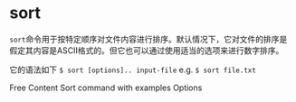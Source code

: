 # sort

`sort`命令用于按特定顺序对文件内容进行排序。默认情况下，它对文件的排序是假定其内容是ASCII格式的。但它也可以通过使用适当的选项来进行数字排序。

它的语法如下
`$ sort [options].. input-file` e.g. `$ sort file.txt`

<ResourceGroupTitle>Free Content</ResourceGroupTitle>
<BadgeLink colorScheme='yellow' badgeText='Read' href='https://www.geeksforgeeks.org/sort-command-linuxunix-examples/'>Sort command with examples</BadgeLink>
<BadgeLink colorScheme='yellow' badgeText='Read' href='https://en.wikipedia.org/wiki/Sort_(Unix)'>Options</BadgeLink>

